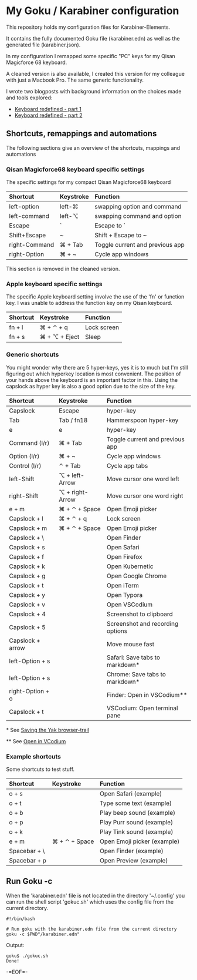 # My Goku / Karabiner configuration

This repository holds my configuration files for Karabiner-Elements.

It contains the fully documented Goku file (karabiner.edn) as well as the generated file (karabiner.json).

In my configuration I remapped some specific "PC" keys for my Qisan Magicforce 68 keyboard.

A cleaned version is also available, I created this version for my colleague with just a Macbook Pro. The same generic functionality.

I wrote two blogposts with background information on the choices made and tools explored:

- [Keyboard redefined - part 1](https://tisgoud.nl/2020/09/keyboard-redefined-part-1/)
- [Keyboard redefined - part 2](https://tisgoud.nl/2020/09/keyboard-redefined-part-2/)

## Shortcuts, remappings and automations

The following sections give an overview of the shortcuts, mappings and automations

### Qisan Magicforce68 keyboard specific settings

The specific settings for my compact Qisan Magicforce68 keyboard

| Shortcut         | Keystroke      | Function                        |
| :--------------- | :--------------| :------------------------------ |
| left-option      | left-&#x2318;  | swapping option and command     |
| left-command     | left-&#x2325;  | swapping command and option     |
| Escape           | \`             | Escape to \`                    |
| Shift+Escape     | \~             | Shift + Escape to ~             |
| right-Command    | &#x2318; + Tab | Toggle current and previous app |
| right-Option     | &#x2318; + \~  | Cycle app windows               |

This section is removed in the cleaned version.

### Apple keyboard specific settings

The specific Apple keyboard setting involve the use of the 'fn' or function key. I was unable to address the function key on my Qisan keyboard.

| Shortcut | Keystroke                   | Function    |
| :------- | :-------------------------- | :---------- |
| fn + l   | &#x2318; + &#x2303; + q     | Lock screen |
| fn + s   | &#x2318; + &#x2325; + Eject | Sleep       |

### Generic shortcuts

You might wonder why there are 5 hyper-keys, yes it is to much but I'm still figuring out which hyperkey location is most convenient. The position of your hands above the keyboard is an important factor in this. Using the capslock as hyper key is also a good option due to the size of the key.

| Shortcut         | Keystroke                   | Function                         |
| :--------------- | :-------------------------- | :------------------------------- |
| Capslock         | Escape                      | hyper-key                        |
| Tab              | Tab / fn18                  | Hammerspoon hyper-key            |
| e                | e                           | hyper-key                        |
| Command (l/r)    | &#x2318; + Tab              | Toggle current and previous app  |
| Option (l/r)     | &#x2318; + \~               | Cycle app windows                |
| Control (l/r)    | &#x2303; + Tab              | Cycle app tabs                   |
| left-Shift       | &#x2325; + left-Arrow       | Move cursor one word left        |
| right-Shift      | &#x2325; + right-Arrow      | Move cursor one word right       |
| e + m            | &#x2318; + &#x2303; + Space | Open Emoji picker                |
| Capslock + l     | &#x2318; + &#x2303; + q     | Lock screen                      |
| Capslock + m     | &#x2318; + &#x2303; + Space | Open Emoji picker                |
| Capslock + \     |                             | Open Finder                      |
| Capslock + s     |                             | Open Safari                      |
| Capslock + f     |                             | Open Firefox                     |
| Capslock + k     |                             | Open Kubernetic                  |
| Capslock + g     |                             | Open Google Chrome               |
| Capslock + t     |                             | Open iTerm                       |
| Capslock + y     |                             | Open Typora                      |
| Capslock + v     |                             | Open VSCodium                    |
| Capslock + 4     |                             | Screenshot to clipboard          |
| Capslock + 5     |                             | Screenshot and recording options |
| Capslock + arrow |                             | Move mouse fast                  |
| left-Option + s  |                             | Safari: Save tabs to markdown*   |
| left-Option + s  |                             | Chrome: Save tabs to markdown*   |
| right-Option + o |                             | Finder: Open in VSCodium**       |
| Capslock + t     |                             | VSCodium: Open terminal pane     |

\* See [Saving the Yak browser-trail](https://tisgoud.nl/2020/04/saving-the-yak-browser-trail/)

\*\* See [Open in VCodium](https://tisgoud.nl/2019/09/open-in-vscodium/)

### Example shortcuts

Some shortcuts to test stuff.

| Shortcut      | Keystroke                   | Function                    |
| :------------ | :-------------------------- | :-------------------------- |
| o + s         |                             | Open Safari (example)       |
| o + t         |                             | Type some text (example)    |
| o + b         |                             | Play beep sound (example)   |
| o + p         |                             | Play Purr sound (example)   |
| o + k         |                             | Play Tink sound (example)   |
| e + m         | &#x2318; + &#x2303; + Space | Open Emoji picker (example) |
| Spacebar + \  |                             | Open Finder (example)       |
| Spacebar + p  |                             | Open Preview (example)      |

## Run Goku -c

When the 'karabiner.edn' file is not located in the directory '~/.config' you can run the shell script 'gokuc.sh' which uses the config file from the current directory.

```shell
#!/bin/bash

# Run goku with the karabiner.edn file from the current directory
goku -c $PWD"/karabiner.edn"
```

Output:

```shell
goku$ ./gokuc.sh
Done!
```

-=EOF=-
